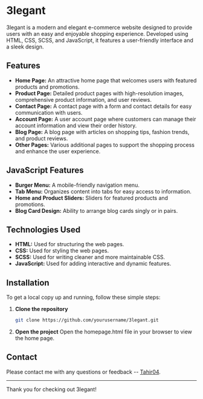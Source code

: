 # 3legant

3legant is a modern and elegant e-commerce website designed to provide users with an easy and enjoyable shopping experience. Developed using HTML, CSS, SCSS, and JavaScript, it features a user-friendly interface and a sleek design.


## Features

- **Home Page:** An attractive home page that welcomes users with featured products and promotions.
- **Product Page:** Detailed product pages with high-resolution images, comprehensive product information, and user reviews.
- **Contact Page:** A contact page with a form and contact details for easy communication with users.
- **Account Page:** A user account page where customers can manage their account information and view their order history.
- **Blog Page:** A blog page with articles on shopping tips, fashion trends, and product reviews.
- **Other Pages:** Various additional pages to support the shopping process and enhance the user experience.


## JavaScript Features

- **Burger Menu:** A mobile-friendly navigation menu.
- **Tab Menu:** Organizes content into tabs for easy access to information.
- **Home and Product Sliders:** Sliders for featured products and promotions.
- **Blog Card Design:** Ability to arrange blog cards singly or in pairs.


## Technologies Used

- **HTML:** Used for structuring the web pages.
- **CSS:** Used for styling the web pages.
- **SCSS:** Used for writing cleaner and more maintainable CSS.
- **JavaScript:** Used for adding interactive and dynamic features.


## Installation

To get a local copy up and running, follow these simple steps:

1. **Clone the repository**
   ```bash
   git clone https://github.com/yourusername/3legant.git

2. **Open the project**
Open the homepage.html file in your browser to view the home page.


## Contact  
Please contact me with any questions or feedback -- [Tahir04](https://github.com/Tahir04).   

---  
Thank you for checking out 3legant!




